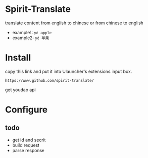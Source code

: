 # Spirit-Translate
translate content from english to chinese or from chinese to english

- example1: `yd apple`
- example2: `yd 苹果`


# Install
copy this link and put it into Ulauncher's extensions input box.
```
https://www.github.com/spirit-translate/
```
get youdao api
# Configure

## todo
- get id and secrit 
- build request
- parse response